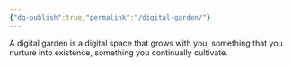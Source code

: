 ```yaml
---
{"dg-publish":true,"permalink":"/digital-garden/"}
---
```



A digital garden is a digital space that grows with you, something that you nurture into existence, something you continually cultivate.
